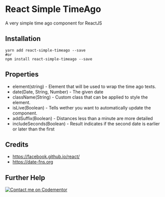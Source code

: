 # React Simple TimeAgo
A very simple time ago component for ReactJS
## Installation
```
yarn add react-simple-timeago --save
#or
npm install react-simple-timeago --save
```
## Properties
* element(string) - Element that will be used to wrap the time ago texts.
* date(Date, String, Number) - The given date
* className(String) - Custom class that can be applied to style the element.
* isLive(Boolean) - Tells wether you want to automatically update the component.
* addSuffix(Boolean) - Distances less than a minute are more detailed
* includeSeconds(Boolean) - Result indicates if the second date is earlier or later than the first
## Credits
* https://facebook.github.io/react/
* https://date-fns.org

## Further Help
[![Contact me on Codementor](https://cdn.codementor.io/badges/contact_me_github.svg)](https://www.codementor.io/johndavedecano?utm_source=github&utm_medium=button&utm_term=johndavedecano&utm_campaign=github)
